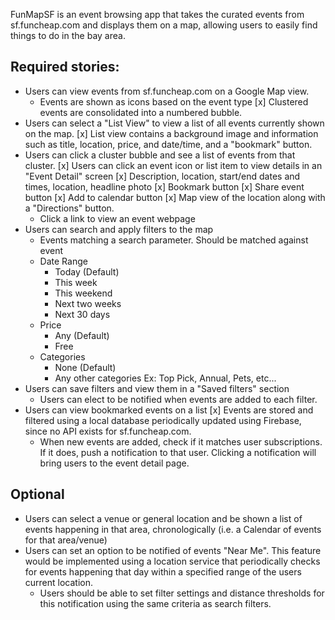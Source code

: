 FunMapSF is an event browsing app that takes the curated events from sf.funcheap.com and displays them on a map, allowing users to easily find things to do in the bay area.

## Required stories:

 * Users can view events from sf.funcheap.com on a Google Map view.
   - Events are shown as icons based on the event type
   [x] Clustered events are consolidated into a numbered bubble.
 * Users can select a "List View" to view a list of all events currently shown on the map.
   [x] List view contains a background image and information such as title, location, price, and date/time, and a "bookmark" button.
 * Users can click a cluster bubble and see a list of events from that cluster.
 [x] Users can click an event icon or list item to view details in an "Event Detail" 
   screen
   [x] Description, location, start/end dates and times, location, headline photo
   [x] Bookmark button
   [x] Share event button
   [x] Add to calendar button
   [x] Map view of the location along with a "Directions" button.
    - Click a link to view an event webpage
 * Users can search and apply filters to the map
   - Events matching a search parameter. Should be matched against event 
    * Date Range
      - Today (Default)
      - This week
      - This weekend
      - Next two weeks
      - Next 30 days
    * Price
      - Any (Default)
      - Free
    * Categories
      - None (Default)
      - Any other categories Ex: Top Pick, Annual, Pets, etc...
 * Users can save filters and view them in a "Saved filters" section
   - Users can elect to be notified when events are added to each filter.
 * Users can view bookmarked events on a list
 [x] Events are stored and filtered using a local database periodically updated using Firebase, since no API exists for sf.funcheap.com.
   - When new events are added, check if it matches user subscriptions. If it does, 
     push a notification to that user. Clicking a notification will bring users to the 
     event detail page.

## Optional

 * Users can select a venue or general location and be shown a list of events 
   happening in that area, chronologically (i.e. a Calendar of events for that 
   area/venue)
 * Users can set an option to be notified of events "Near Me". This feature would be implemented using a location service that periodically checks for events happening that day within a specified range of the users current location.
   - Users should be able to set filter settings and distance thresholds for this notification using the same criteria as search filters.

